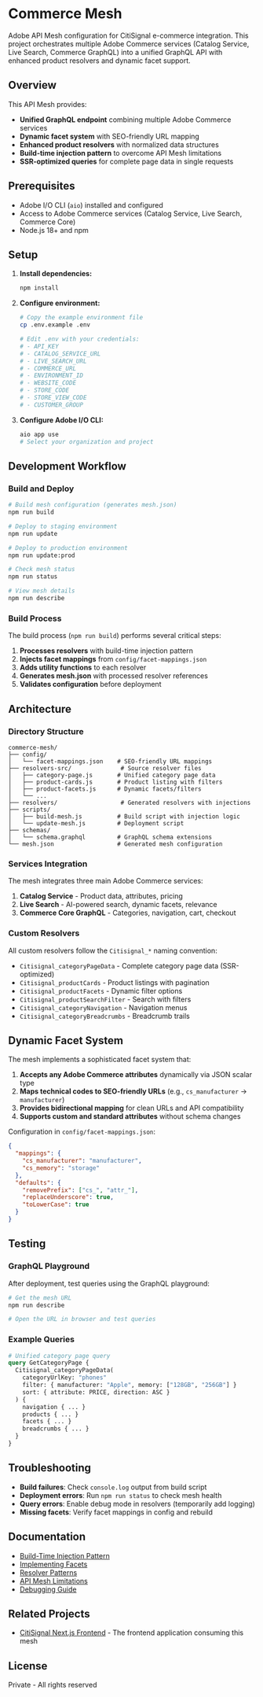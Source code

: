 # Commerce Mesh

Adobe API Mesh configuration for CitiSignal e-commerce integration. This project orchestrates multiple Adobe Commerce services (Catalog Service, Live Search, Commerce GraphQL) into a unified GraphQL API with enhanced product resolvers and dynamic facet support.

## Overview

This API Mesh provides:

- **Unified GraphQL endpoint** combining multiple Adobe Commerce services
- **Dynamic facet system** with SEO-friendly URL mapping
- **Enhanced product resolvers** with normalized data structures
- **Build-time injection pattern** to overcome API Mesh limitations
- **SSR-optimized queries** for complete page data in single requests

## Prerequisites

- Adobe I/O CLI (`aio`) installed and configured
- Access to Adobe Commerce services (Catalog Service, Live Search, Commerce Core)
- Node.js 18+ and npm

## Setup

1. **Install dependencies:**

   ```bash
   npm install
   ```

2. **Configure environment:**

   ```bash
   # Copy the example environment file
   cp .env.example .env

   # Edit .env with your credentials:
   # - API_KEY
   # - CATALOG_SERVICE_URL
   # - LIVE_SEARCH_URL
   # - COMMERCE_URL
   # - ENVIRONMENT_ID
   # - WEBSITE_CODE
   # - STORE_CODE
   # - STORE_VIEW_CODE
   # - CUSTOMER_GROUP
   ```

3. **Configure Adobe I/O CLI:**
   ```bash
   aio app use
   # Select your organization and project
   ```

## Development Workflow

### Build and Deploy

```bash
# Build mesh configuration (generates mesh.json)
npm run build

# Deploy to staging environment
npm run update

# Deploy to production environment
npm run update:prod

# Check mesh status
npm run status

# View mesh details
npm run describe
```

### Build Process

The build process (`npm run build`) performs several critical steps:

1. **Processes resolvers** with build-time injection pattern
2. **Injects facet mappings** from `config/facet-mappings.json`
3. **Adds utility functions** to each resolver
4. **Generates mesh.json** with processed resolver references
5. **Validates configuration** before deployment

## Architecture

### Directory Structure

```
commerce-mesh/
├── config/
│   └── facet-mappings.json    # SEO-friendly URL mappings
├── resolvers-src/              # Source resolver files
│   ├── category-page.js       # Unified category page data
│   ├── product-cards.js       # Product listing with filters
│   ├── product-facets.js      # Dynamic facets/filters
│   └── ...
├── resolvers/                  # Generated resolvers with injections
├── scripts/
│   ├── build-mesh.js          # Build script with injection logic
│   └── update-mesh.js         # Deployment script
├── schemas/
│   └── schema.graphql         # GraphQL schema extensions
└── mesh.json                  # Generated mesh configuration
```

### Services Integration

The mesh integrates three main Adobe Commerce services:

1. **Catalog Service** - Product data, attributes, pricing
2. **Live Search** - AI-powered search, dynamic facets, relevance
3. **Commerce Core GraphQL** - Categories, navigation, cart, checkout

### Custom Resolvers

All custom resolvers follow the `Citisignal_*` naming convention:

- `Citisignal_categoryPageData` - Complete category page data (SSR-optimized)
- `Citisignal_productCards` - Product listings with pagination
- `Citisignal_productFacets` - Dynamic filter options
- `Citisignal_productSearchFilter` - Search with filters
- `Citisignal_categoryNavigation` - Navigation menus
- `Citisignal_categoryBreadcrumbs` - Breadcrumb trails

## Dynamic Facet System

The mesh implements a sophisticated facet system that:

1. **Accepts any Adobe Commerce attributes** dynamically via JSON scalar type
2. **Maps technical codes to SEO-friendly URLs** (e.g., `cs_manufacturer` → `manufacturer`)
3. **Provides bidirectional mapping** for clean URLs and API compatibility
4. **Supports custom and standard attributes** without schema changes

Configuration in `config/facet-mappings.json`:

```json
{
  "mappings": {
    "cs_manufacturer": "manufacturer",
    "cs_memory": "storage"
  },
  "defaults": {
    "removePrefix": ["cs_", "attr_"],
    "replaceUnderscore": true,
    "toLowerCase": true
  }
}
```

## Testing

### GraphQL Playground

After deployment, test queries using the GraphQL playground:

```bash
# Get the mesh URL
npm run describe

# Open the URL in browser and test queries
```

### Example Queries

```graphql
# Unified category page query
query GetCategoryPage {
  Citisignal_categoryPageData(
    categoryUrlKey: "phones"
    filter: { manufacturer: "Apple", memory: ["128GB", "256GB"] }
    sort: { attribute: PRICE, direction: ASC }
  ) {
    navigation { ... }
    products { ... }
    facets { ... }
    breadcrumbs { ... }
  }
}
```

## Troubleshooting

- **Build failures**: Check `console.log` output from build script
- **Deployment errors**: Run `npm run status` to check mesh health
- **Query errors**: Enable debug mode in resolvers (temporarily add logging)
- **Missing facets**: Verify facet mappings in config and rebuild

## Documentation

- [Build-Time Injection Pattern](docs/build-time-injection-pattern.md)
- [Implementing Facets](docs/implementing-facets.md)
- [Resolver Patterns](docs/resolver-patterns.md)
- [API Mesh Limitations](docs/explorations/API%20Mesh%20Limitations.md)
- [Debugging Guide](docs/debugging-api-mesh.md)

## Related Projects

- [CitiSignal Next.js Frontend](../citisignal-nextjs) - The frontend application consuming this mesh

## License

Private - All rights reserved
